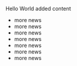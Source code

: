Hello World
added content
* more news
* more news
* more news
* more news
* more news
* more news
* more news
